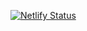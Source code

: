 [![Netlify Status](https://api.netlify.com/api/v1/badges/f6a24505-16f3-46f5-aec5-e239a42009fd/deploy-status)](https://app.netlify.com/sites/wishingsite/deploys)